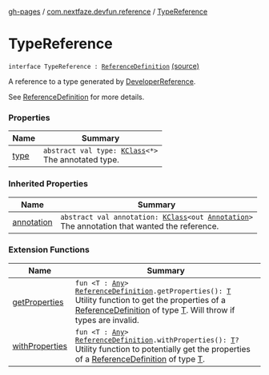 [gh-pages](../../index.md) / [com.nextfaze.devfun.reference](../index.md) / [TypeReference](./index.md)

# TypeReference

`interface TypeReference : `[`ReferenceDefinition`](../-reference-definition/index.md) [(source)](https://github.com/NextFaze/dev-fun/tree/master/devfun-annotations/src/main/java/com/nextfaze/devfun/reference/ReferenceDefinitions.kt#L82)

A reference to a type generated by [DeveloperReference](../-developer-reference/index.md).

See [ReferenceDefinition](../-reference-definition/index.md) for more details.

### Properties

| Name | Summary |
|---|---|
| [type](type.md) | `abstract val type: `[`KClass`](https://kotlinlang.org/api/latest/jvm/stdlib/kotlin.reflect/-k-class/index.html)`<*>`<br>The annotated type. |

### Inherited Properties

| Name | Summary |
|---|---|
| [annotation](../-reference-definition/annotation.md) | `abstract val annotation: `[`KClass`](https://kotlinlang.org/api/latest/jvm/stdlib/kotlin.reflect/-k-class/index.html)`<out `[`Annotation`](https://kotlinlang.org/api/latest/jvm/stdlib/kotlin/-annotation/index.html)`>`<br>The annotation that wanted the reference. |

### Extension Functions

| Name | Summary |
|---|---|
| [getProperties](../get-properties.md) | `fun <T : `[`Any`](https://kotlinlang.org/api/latest/jvm/stdlib/kotlin/-any/index.html)`> `[`ReferenceDefinition`](../-reference-definition/index.md)`.getProperties(): `[`T`](../get-properties.md#T)<br>Utility function to get the properties of a [ReferenceDefinition](../-reference-definition/index.md) of type [T](../get-properties.md#T). Will throw if types are invalid. |
| [withProperties](../with-properties.md) | `fun <T : `[`Any`](https://kotlinlang.org/api/latest/jvm/stdlib/kotlin/-any/index.html)`> `[`ReferenceDefinition`](../-reference-definition/index.md)`.withProperties(): `[`T`](../with-properties.md#T)`?`<br>Utility function to potentially get the properties of a [ReferenceDefinition](../-reference-definition/index.md) of type [T](../with-properties.md#T). |
